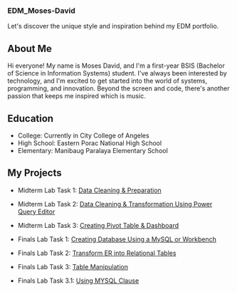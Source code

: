 

### EDM_Moses-David
Let's discover the unique style and inspiration behind my EDM portfolio.

## About Me ##
Hi everyone! My name is Moses David, and I'm a first-year BSIS (Bachelor of Science in Information Systems) student. I've always been interested by technology, and I'm excited to get started into the world of systems, programming, and innovation. Beyond the screen and code, there's another passion that keeps me inspired which is music. 

 

## Education ##
- College: Currently in City College of Angeles
- High School: Eastern Porac National High School
- Elementary: Manibaug Paralaya Elementary School

## My Projects ##
- Midterm Lab Task 1: [Data Cleaning & Preparation]([[Midterm%20Task%201/README.md](https://moses032005.github.io/Midterm-Lab-Task-1/README.md)](https://moses032005.github.io/Midterm-Lab-Task-1/))
- Midterm Lab Task 2: [Data Cleaning & Transformation Using Power Query Editor](Midterm%20Lab%20Task%202/README.md)
- Midterm Lab Task 3: [Creating Pivot Table & Dashboard](Midterm%20Lab%20Task%203/README.md)

- Finals Lab Task 1: [Creating Database Using a MySQL or Workbench](Finals%20Lab%20Task%201/README.md)
- Finals Lab Task 2: [Transform ER into Relational Tables](Finals%20Lab%20Task%202/README.md)
- Finals Lab Task 3: [Table Manipulation](Finals%20Lab%20Task%203/eREADME.md)
- Finals Lab Task 3.1: [Using MYSQL Clause ](Finals%20Lab%20Task%203.1/README.md)

